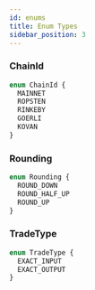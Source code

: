 ```yaml
---
id: enums
title: Enum Types
sidebar_position: 3
---
```



### ChainId

```graphql
enum ChainId {
  MAINNET
  ROPSTEN
  RINKEBY
  GOERLI
  KOVAN
}
```

### Rounding

```graphql
enum Rounding {
  ROUND_DOWN
  ROUND_HALF_UP
  ROUND_UP
}
```

### TradeType

```graphql
enum TradeType {
  EXACT_INPUT
  EXACT_OUTPUT
}
```

